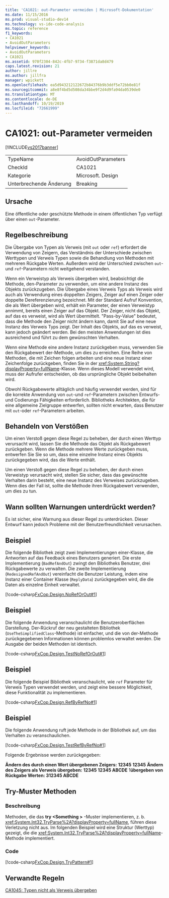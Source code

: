 ```yaml
---
title: 'CA1021: out-Parameter vermeiden | Microsoft-Dokumentation'
ms.date: 11/15/2016
ms.prod: visual-studio-dev14
ms.technology: vs-ide-code-analysis
ms.topic: reference
f1_keywords:
- CA1021
- AvoidOutParameters
helpviewer_keywords:
- AvoidOutParameters
- CA1021
ms.assetid: 970f2304-842c-4fb7-9734-f3871da8d479
caps.latest.revision: 21
author: jillre
ms.author: jillfra
manager: wpickett
ms.openlocfilehash: ea5d943212122672b84376b9b3ddf5e72bb0e81f
ms.sourcegitcommit: a8e8f4bd5d508da34bbe9f2d4d9fa94da0539de0
ms.translationtype: MT
ms.contentlocale: de-DE
ms.lasthandoff: 10/19/2019
ms.locfileid: "72661999"
---
```

# <a name="ca1021-avoid-out-parameters"></a>CA1021: out-Parameter vermeiden
[!INCLUDE[vs2017banner](../includes/vs2017banner.md)]

|||
|-|-|
|TypeName|AvoidOutParameters|
|CheckId|CA1021|
|Kategorie|Microsoft. Design|
|Unterbrechende Änderung|Breaking|

## <a name="cause"></a>Ursache
 Eine öffentliche oder geschützte Methode in einem öffentlichen Typ verfügt über einen `out`-Parameter.

## <a name="rule-description"></a>Regelbeschreibung
 Die Übergabe von Typen als Verweis (mit `out` oder `ref`) erfordert die Verwendung von Zeigern, das Verständnis der Unterschiede zwischen Werttypen und Verweis Typen sowie die Behandlung von Methoden mit mehreren Rückgabe Werten. Außerdem wird der Unterschied zwischen `out`-und `ref`-Parametern nicht weitgehend verstanden.

 Wenn ein Verweistyp als Verweis übergeben wird, beabsichtigt die Methode, den-Parameter zu verwenden, um eine andere Instanz des Objekts zurückzugeben. Die Übergabe eines Verweis Typs als Verweis wird auch als Verwendung eines doppelten Zeigers, Zeiger auf einen Zeiger oder doppelte Dereferenzierung bezeichnet. Mit der Standard Aufruf Konvention, die als Wert übergeben wird, erhält ein Parameter, der einen Verweistyp annimmt, bereits einen Zeiger auf das Objekt. Der Zeiger, nicht das Objekt, auf das es verweist, wird als Wert übermittelt. "Pass-by-Value" bedeutet, dass die Methode den Zeiger nicht ändern kann, damit Sie auf eine neue Instanz des Verweis Typs zeigt. Der Inhalt des Objekts, auf das es verweist, kann jedoch geändert werden. Bei den meisten Anwendungen ist dies ausreichend und führt zu dem gewünschten Verhalten.

 Wenn eine Methode eine andere Instanz zurückgeben muss, verwenden Sie den Rückgabewert der-Methode, um dies zu erreichen. Eine Reihe von Methoden, die mit Zeichen folgen arbeiten und eine neue Instanz einer Zeichenfolge zurückgeben, finden Sie in der <xref:System.String?displayProperty=fullName>-Klasse. Wenn dieses Modell verwendet wird, muss der Aufrufer entscheiden, ob das ursprüngliche Objekt beibehalten wird.

 Obwohl Rückgabewerte alltäglich und häufig verwendet werden, sind für die korrekte Anwendung von `out`-und `ref`-Parametern zwischen Entwurfs-und Codierungs Fähigkeiten erforderlich. Bibliotheks Architekten, die für eine allgemeine Zielgruppe entwerfen, sollten nicht erwarten, dass Benutzer mit `out`-oder `ref`-Parametern arbeiten.

## <a name="how-to-fix-violations"></a>Behandeln von Verstößen
 Um einen Verstoß gegen diese Regel zu beheben, der durch einen Werttyp verursacht wird, lassen Sie die Methode das Objekt als Rückgabewert zurückgeben. Wenn die Methode mehrere Werte zurückgeben muss, entwerfen Sie Sie so um, dass eine einzelne Instanz eines Objekts zurückgegeben wird, das die Werte enthält.

 Um einen Verstoß gegen diese Regel zu beheben, der durch einen Verweistyp verursacht wird, stellen Sie sicher, dass das gewünschte Verhalten darin besteht, eine neue Instanz des Verweises zurückzugeben. Wenn dies der Fall ist, sollte die Methode ihren Rückgabewert verwenden, um dies zu tun.

## <a name="when-to-suppress-warnings"></a>Wann sollten Warnungen unterdrückt werden?
 Es ist sicher, eine Warnung aus dieser Regel zu unterdrücken. Dieser Entwurf kann jedoch Probleme mit der Benutzerfreundlichkeit verursachen.

## <a name="example"></a>Beispiel
 Die folgende Bibliothek zeigt zwei Implementierungen einer-Klasse, die Antworten auf das Feedback eines Benutzers generiert. Die erste Implementierung (`BadRefAndOut`) zwingt den Bibliotheks Benutzer, drei Rückgabewerte zu verwalten. Die zweite Implementierung (`RedesignedRefAndOut`) vereinfacht die Benutzer Leistung, indem eine Instanz einer Container Klasse (`ReplyData`) zurückgegeben wird, die die Daten als einzelne Einheit verwaltet.

 [!code-csharp[FxCop.Design.NoRefOrOut#1](../snippets/csharp/VS_Snippets_CodeAnalysis/FxCop.Design.NoRefOrOut/cs/FxCop.Design.NoRefOrOut.cs#1)]

## <a name="example"></a>Beispiel
 Die folgende Anwendung veranschaulicht die Benutzeroberflächen Darstellung. Der-Rückruf der neu gestalteten Bibliothek (`UseTheSimplifiedClass`-Methode) ist einfacher, und die von der-Methode zurückgegebenen Informationen können problemlos verwaltet werden. Die Ausgabe der beiden Methoden ist identisch.

 [!code-csharp[FxCop.Design.TestNoRefOrOut#1](../snippets/csharp/VS_Snippets_CodeAnalysis/FxCop.Design.TestNoRefOrOut/cs/FxCop.Design.TestNoRefOrOut.cs#1)]

## <a name="example"></a>Beispiel
 Die folgende Beispiel Bibliothek veranschaulicht, wie `ref` Parameter für Verweis Typen verwendet werden, und zeigt eine bessere Möglichkeit, diese Funktionalität zu implementieren.

 [!code-csharp[FxCop.Design.RefByRefNo#1](../snippets/csharp/VS_Snippets_CodeAnalysis/FxCop.Design.RefByRefNo/cs/FxCop.Design.RefByRefNo.cs#1)]

## <a name="example"></a>Beispiel
 Die folgende Anwendung ruft jede Methode in der Bibliothek auf, um das Verhalten zu veranschaulichen.

 [!code-csharp[FxCop.Design.TestRefByRefNo#1](../snippets/csharp/VS_Snippets_CodeAnalysis/FxCop.Design.TestRefByRefNo/cs/FxCop.Design.TestRefByRefNo.cs#1)]

 Folgende Ergebnisse werden zurückgegeben:

 **Ändern des durch einen Wert übergebenen Zeigers:** 
**12345** 
**12345** 
**Ändern des Zeigers als Verweis übergeben:** 
**12345** 
**12345 ABCDE** 1**übergeben von Rückgabe Werten: **3**12345 ABCDE**
## <a name="try-pattern-methods"></a>Try-Muster Methoden

### <a name="description"></a>Beschreibung
 Methoden, die das **try \<Something >** -Muster implementieren, z. b. <xref:System.Int32.TryParse%2A?displayProperty=fullName>, führen diese Verletzung nicht aus. Im folgenden Beispiel wird eine Struktur (Werttyp) gezeigt, die die <xref:System.Int32.TryParse%2A?displayProperty=fullName>-Methode implementiert.

### <a name="code"></a>Code
 [!code-csharp[FxCop.Design.TryPattern#1](../snippets/csharp/VS_Snippets_CodeAnalysis/FxCop.Design.TryPattern/cs/FxCop.Design.TryPattern.cs#1)]

## <a name="related-rules"></a>Verwandte Regeln
 [CA1045: Typen nicht als Verweis übergeben](../code-quality/ca1045-do-not-pass-types-by-reference.md)
